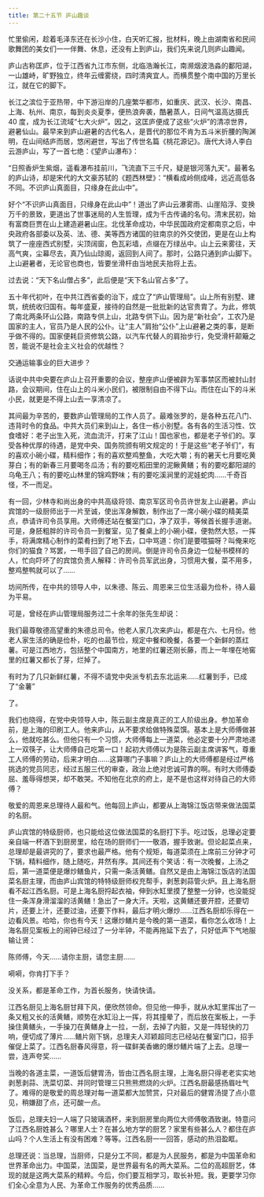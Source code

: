```yaml
---
title: 第二十五节 庐山趣谈
---
```


忙里偷闲，趁着毛泽东还在长沙小住，白天听汇报，批材料，晚上由湖南省和民间歌舞团的美女们一一伴舞、休息，还没有上到庐山，我们先来说几则庐山趣闻。

庐山古称匡庐，位于江西省九江市东侧，北临浩瀚长江，南濒烟波浩淼的鄱阳湖，一山雄峙，旷野独立，终年云缠雾绕，四时清爽宜人。而横贯整个南中国的万里长江，就在它的脚下。

长江之滨位于亚热带，中下游沿岸的几座繁华都市，如重庆、武汉、长沙、南昌、上海、杭州、南京，每到炎炎夏季，便热浪奔袭，酷暑蒸人，日间气温高达摄氏 40 度，成为长江流域“七大火炉”。因之，这匡庐便成了这些“火炉”的清凉世界，避暑仙山。最早来到庐山避暑的古代名人，是晋代的那位不肯为五斗米折腰的陶渊明，在山间结庐而居，悠闲避世，写出了传世名篇《桃花源记》。唐代大诗人李白云游庐山，写了一首七绝：《望庐山瀑布》：

“日照香炉生紫烟，遥看瀑布挂前川，飞流直下三千尺，疑是银河落九天”。最著名的庐山诗，却是宋代的大文豪苏轼的《题西林壁》：“横看成岭侧成峰，远近高低各不同。不识庐山真面目，只缘身在此山中”。

好个“不识庐山真面目，只缘身在此山中”！道出了庐山云瀑雾雨、山崖陷浮、变换万千的景致，更道出了世事迷局的人生哲理，成为千古传诵的名句。清末民初，始有富商巨贾在山上建造避暑山庄。北伐革命成功，中华民国政府定都南京之后，中央政府各部委以及英、法、德、美等西方诸国的驻南京的外交使团，更是在山上构筑了一座座西式别墅，尖顶阔窗，色瓦彩墙，点缀在万绿丛中。山上云来雾往，天高气爽，尘幕尽去，真乃仙山琼阁，返回到人间了。那时，公路只通到庐山脚下。上山避暑者，无论官也商也，皆要坐滑杆由当地民夫抬将上去。

过去说：“天下名山僧占多”，此后便是“天下名山官占多”了。

五十年代初叶，在中共江西省委的治下，成立了“庐山管理局”。山上所有别墅、建筑，统统收归国有。每年盛夏，接待的自然是一批批新的达官贵胄了。为此，修筑了南北两条环山公路，南路专供上山，北路专供下山。因为是“新社会”，工农乃是国家的主人，官员乃是人民的公仆。让“主人”肩抬“公仆”上山避暑之类的事，是断乎做不得的。国家便耗巨资修筑公路，以汽车代替人的肩抬步行，免受滑杆颠簸之苦，能说不是社会主义社会的优越性？

交通运输事业的巨大进步？

话说中共中央要在庐山上召开重要的会议，整座庐山便被辟为军事禁区而被封山封路，会议期间，住在山上的斗米小民们，被限制自由不得下山。而住在山下的斗米小民，就更是不得上山去一享清凉了。

其间最为辛苦的，要数庐山管理局的工作人员了。最难张罗的，是各种五花八门、违背时令的食品。中共大员们来到山上，各住一栋小别墅。各有各的生活习性、饮食嗜好：老子出生入死，流血流汗，打来了江山！国也家也，都是老子爷们的。享受各种优厚的待遇，是党中央、国务院颁有明文规定的！于是这些“老子爷们”，有的喜欢小碗小碟，精料细作；有的喜欢整鸡整鱼，大吃大嚼；有的暑天七月要吃黄芽白；有的新春三月要喝冬瓜汤；有的要吃稻田里的泥鳅黄鳝；有的要吃鄱阳湖的乌龟王八；有的要吃山林里的锦鸡野味；有的要吃溪涧里的泥娃蛇肉……千奇百怪，不一而足。

有一回，少林寺和尚出身的中共高级将领、南京军区司令员许世友上山避暑。庐山宾馆的一级厨师出于一片至诚，使出浑身解数，制作出了一席小碗小碟的精美菜点，恭请许司令员享用。大师傅还站在餐室门口，净了双手，等候首长握手道谢。可是，身胚粗胖的许司令员一到餐室，见了餐桌上的小碗小碟，便勃然大怒，一挥手，将满席精心制作的菜肴扫到了地下去，口中骂道：你们是要喂猫呀？叫俺来吃你们的猫食？骂罢，一甩手回了自己的房间。倒是许司令员身边一位秘书模样的人，忙向吓坏了的宾馆负责人解释：许司令员军武出身，习惯用大餐，菜不用多，整鸡整鸭就可以了……

坊间所传，在中共的领导人中，以朱德、陈云、周恩来三位生活最为俭朴，待人最为平易。

可是，曾经在庐山管理局服务过二十余年的张先生却说：

我们最尊敬德高望重的朱德总司令。他老人家几次来庐山，都是在六、七月份。他老人家生活的确是俭朴，吃的也最节俭，规定中餐和晚餐，各要一个新鲜的蒸红薯。可是江西地方，包括整个中国南方，地里的红薯还刚长藤，而上一年埋在地窖里的红薯又都长了芽，烂掉了。

有时为了几只新鲜红薯，不得不请党中央派专机去东北运来……红薯到手，已成了“金薯”

了。

我们也晓得，在党中央领导人中，陈云副主席是真正的工人阶级出身。参加革命前，是上海的印刷工人。他来庐山，从不要求给做特殊菜馔。基本上是大师傅做甚么，他就吃甚么。但他只有一个习惯，大师傅每上一道菜，他必定要十分严肃地递上一双筷子，让大师傅自己吃第一口！起初大师傅以为是陈云副主席讲客气，尊重工人师傅的劳动，后来才明白……这算哪门子事嘛？庐山上的大师傅都是经过严格挑选的党员同志，经过五服三代的审查，政治上绝对忠诚可靠的啊。有时大师傅委屈、羞辱得想哭，却不敢哭。不知他在北京的府上，是不是也这样对待自己的大师傅？

敬爱的周恩来总理待人最和气。他每回上庐山，都要从上海锦江饭店带来做法国菜的名厨。

庐山宾馆的特级厨师，也只能给这位做法国菜的名厨打下手。吃过饭，总理必定要亲自端一杯酒下到厨房里，给在场的厨师们一一敬酒，握手致谢。但论起菜点来，总理却是最讲究的了，要求也最严格。他有个规矩，每道菜须在上席前三分钟才可下锅，精料细作，随上随吃，井然有序。其间还有个笑话：有一次晚餐，上汤之后，第一道菜便是爆炒鳝鱼片，只需一条活黄鳝。自然又是由上海锦江饭店的法国菜名厨主理，而由庐山宾馆的特特级厨师权充帮手，剥葱剥蒜管火炉。且上海名厨看不起江西名厨。可是上海名厨捋起衣袖，伸到水缸里摸了整整一分钟，也没能捉住一条浑身滑溜溜的活黄鳝！急出了一身大汗。天啦，这黄鳝还要开腔，还要切片，还要上汁，还要过油，还要下作料，最后才明火爆炒……江西名厨却乐得在一边看风景。哈哈，你也有今天！这爆炒鳝片是今晚的第一道菜，看你怎么收场！上海名厨见案板上的闹钟已经过了一分半钟，不能再拖延下去了，只好低声下气地服输让贤：

陈师傅，今天……请你主厨，请您主厨……

嗬嗬，你肯打下手？

没关系，都是革命工作，为首长服务，快请快请。

江西名厨见上海名厨甘拜下风，便欣然领命。但见他一伸手，就从水缸里挥出了一条又粗又长的活黄鳝，顺势在水缸沿上一挥，将其撞晕了，而后放在案板上，一手操住黄鳝头，一手操刀在黄鳝身上一拉，一刮，去掉了内脏，又是一阵轻快的刀响，便切成了薄片……鳝片刚下锅，总理夫人邓颖超同志已经站在餐室门口，招手催促上菜了。江西名厨春风得意，将一碟鲜美香嫩的爆炒鳝片端了上去。总理一尝，连声夸奖……

当晚的各道主菜，一道饭后健胃汤，皆由江西名厨主理，上海名厨只得老老实实地剥葱剥蒜、洗菜切菜、并同时管理三只熊熊燃烧的火炉。江西名厨最感扬眉吐气了。难得的是敬爱的周总理对每一道菜都大加赞赏，只对最后的健胃汤提了点小意见，稍嫌甜了点，还可酸一点。

饭后，总理夫妇一人端了只玻璃酒杯，来到厨房里向两位大师傅敬酒致谢。特意问了江西名厨姓甚么？哪里人士？在甚么地方学的厨艺？家里有些甚么人？都住在庐山吗？个人生活上有没有困难？等等。江西名厨一一回答，感动的热泪盈眶。

总理还说：当总理，当厨师，只是分工不同，都是为人民服务，都是为中国革命和世界革命出力。中国菜，法国菜，是世界最有名的两大菜系。二位的高超厨艺，体现的就是这两大菜系的精粹。今后，你们要互相学习，取长补短。我，更要学习你们全心全意为人民、为革命工作服务的优秀品质……
